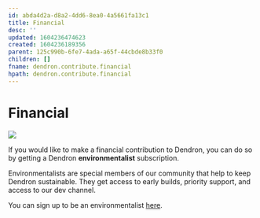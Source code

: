 ```yaml
---
id: abda4d2a-d8a2-4dd6-8ea0-4a5661fa13c1
title: Financial
desc: ''
updated: 1604236474623
created: 1604236189356
parent: 125c990b-6fe7-4ada-a65f-44cbde8b33f0
children: []
fname: dendron.contribute.financial
hpath: dendron.contribute.financial
---
```

# Financial

![](https://foundation-prod-assetspublic53c57cce-8cpvgjldwysl.s3-us-west-2.amazonaws.com/assets/images/grow-covid-2.png)

If you would like to make a financial contribution to Dendron, you can do so by getting a Dendron **environmentalist** subscription.

Environmentalists are special members of our community that help to keep Dendron sustainable. They get access to early builds, priority support, and access to our dev channel.

You can sign up to be an environmentalist [here](https://accounts.dendron.so/account/subscribe).

